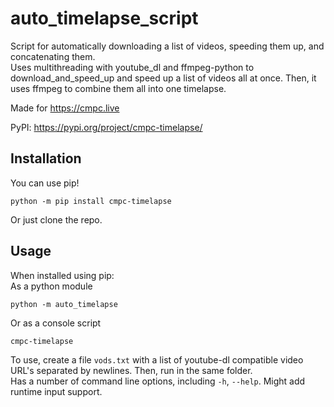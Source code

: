 # auto_timelapse_script

Script for automatically downloading a list of videos, speeding them up, and concatenating them.    
Uses multithreading with youtube_dl and ffmpeg-python to download_and_speed_up and speed up a list of videos all at once. Then, it uses ffmpeg to combine them all into one timelapse.

Made for https://cmpc.live

PyPI: https://pypi.org/project/cmpc-timelapse/


## Installation

You can use pip!    
```shell
python -m pip install cmpc-timelapse
```
Or just clone the repo.

## Usage

When installed using pip:    
As a python module    
```shell
python -m auto_timelapse
```
Or as a console script   
```shell
cmpc-timelapse
```

To use, create a file `vods.txt` with a list of youtube-dl compatible video URL's separated by newlines. Then, run in the same folder.    
Has a number of command line options, including `-h`, `--help`. Might add runtime input support.
